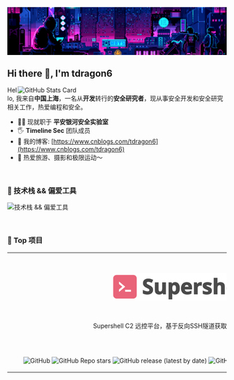 <img align="center" src="https://github.com/tdragon6/tdragon6/blob/main/images/pixel-night-banner.gif">

## Hi there 👋, I'm tdragon6

<!--
**tdragon6/tdragon6** is a ✨ _special_ ✨ repository because its `README.md` (this file) appears on your GitHub profile.

Here are some ideas to get you started:

- 🔭 I’m currently working on ...
- 🌱 I’m currently learning ...
- 👯 I’m looking to collaborate on ...
- 🤔 I’m looking for help with ...
- 💬 Ask me about ...
- 📫 How to reach me: ...
- 😄 Pronouns: ...
- ⚡ Fun fact: ...
-->

<a href="https://github.com/tdragon6">
  <picture>
    <img align="right" width="480px" alt="GitHub Stats Card" src="https://github-readme-stats.vercel.app/api?username=tdragon6&show_icons=true&theme=dracula&count_private=true&hide=prs">
  </picture>
</a>

Hello, 我来自**中国上海**，一名从**开发**转行的**安全研究者**，现从事安全开发和安全研究相关工作，热爱编程和安全。

- 👨‍💼 现就职于 **平安银河安全实验室**
- 🖐️ **Timeline Sec** 团队成员
- 🤔 我的博客: [https://www.cnblogs.com/tdragon6](https://www.cnblogs.com/tdragon6)
- 🥰 热爱旅游、摄影和极限运动～

<br>

### 🔧 技术栈 && 偏爱工具

![技术栈 && 偏爱工具](https://skillicons.dev/icons?i=html,css,js,jquery,bootstrap,py,django,flask,nginx,redis,mysql,electron,nodejs,git,vscode,postman,idea,vim,docker,bash,ps,pr,linux,github,md,powershell,sqlite,selenium#gh-dark-mode-only)

<br>

### 🌟 Top 项目

<table align="center" style="table-layout: auto; width: 100%;">
    <tr>
        <td>
            <div align="center">
                <p align="center">
&nbsp;&nbsp;&nbsp;&nbsp;&nbsp;&nbsp;&nbsp;&nbsp;&nbsp;&nbsp;&nbsp;&nbsp;&nbsp;&nbsp;&nbsp;&nbsp;&nbsp;&nbsp;&nbsp;&nbsp;&nbsp;&nbsp;&nbsp;&nbsp;&nbsp;&nbsp;&nbsp;&nbsp;&nbsp;&nbsp;&nbsp;&nbsp;&nbsp;&nbsp;&nbsp;&nbsp;&nbsp;&nbsp;&nbsp;&nbsp;&nbsp;&nbsp;&nbsp;&nbsp;&nbsp;&nbsp;&nbsp;&nbsp;&nbsp;&nbsp;&nbsp;&nbsp;&nbsp;&nbsp;&nbsp;&nbsp;&nbsp;&nbsp;&nbsp;&nbsp;&nbsp;&nbsp;&nbsp;&nbsp;&nbsp;&nbsp;&nbsp;&nbsp;&nbsp;&nbsp;&nbsp;&nbsp;&nbsp;&nbsp;&nbsp;&nbsp;&nbsp;&nbsp;&nbsp;&nbsp;&nbsp;&nbsp;&nbsp;&nbsp;&nbsp;&nbsp;&nbsp;&nbsp;&nbsp;&nbsp;&nbsp;&nbsp;&nbsp;&nbsp;&nbsp;&nbsp;&nbsp;&nbsp;&nbsp;&nbsp;&nbsp;&nbsp;&nbsp;&nbsp;&nbsp;&nbsp;&nbsp;&nbsp;&nbsp;&nbsp;&nbsp;&nbsp;&nbsp;&nbsp;&nbsp;&nbsp;&nbsp;&nbsp;&nbsp;&nbsp;&nbsp;&nbsp;&nbsp;&nbsp;&nbsp;&nbsp;&nbsp;&nbsp;&nbsp;&nbsp;&nbsp;&nbsp;&nbsp;&nbsp;&nbsp;&nbsp;&nbsp;&nbsp;&nbsp;&nbsp;&nbsp;&nbsp;&nbsp;&nbsp;&nbsp;&nbsp;&nbsp;&nbsp;&nbsp;&nbsp;&nbsp;&nbsp;&nbsp;&nbsp;&nbsp;&nbsp;&nbsp;&nbsp;&nbsp;&nbsp;&nbsp;&nbsp;&nbsp;&nbsp;&nbsp;&nbsp;&nbsp;&nbsp;&nbsp;&nbsp;&nbsp;&nbsp;&nbsp;&nbsp;&nbsp;&nbsp;&nbsp;&nbsp;&nbsp;&nbsp;&nbsp;&nbsp;&nbsp;&nbsp;&nbsp;&nbsp;&nbsp;&nbsp;&nbsp;&nbsp;&nbsp;&nbsp;&nbsp;&nbsp;&nbsp;&nbsp;&nbsp;&nbsp;&nbsp;&nbsp;&nbsp;&nbsp;&nbsp;&nbsp;&nbsp;&nbsp;&nbsp;&nbsp;&nbsp;&nbsp;</p>
                <p align="center">
                    <a href="https://github.com/tdragon6/Supershell"><img alt="Supershell" src="https://github.com/tdragon6/Supershell-oss/blob/main/logo.svg" width="320" height="100%" title="ManDAO"></a>
                </p>
                <br>
                <p>Supershell C2 远控平台，基于反向SSH隧道获取完全交互式Shell</p>
                <br><br>
                <p align="center">
                	<img alt="GitHub" src="https://img.shields.io/github/license/tdragon6/Supershell">
                	<img alt="GitHub Repo stars" src="https://img.shields.io/github/stars/tdragon6/Supershell">
                	<img alt="GitHub release (latest by date)" src="https://img.shields.io/github/v/release/tdragon6/Supershell">
                	<img alt="GitHub all releases" src="https://img.shields.io/github/downloads/tdragon6/Supershell/total">
                	<img alt="Bitbucket open issues" src="https://img.shields.io/github/issues/tdragon6/Supershell">
                </p>
            </div>
        </td>
    </tr>
</table>

<!--
<a href="https://github.com/tdragon6/Supershell">
  <img alt="Readme Card" align="center" src="https://github-readme-stats.vercel.app/api/pin/?username=tdragon6&repo=Supershell&theme=dracula" />
</a>
-->

